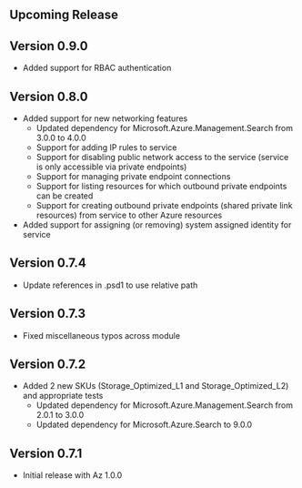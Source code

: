 <!--
    Please leave this section at the top of the change log.

    Changes for the upcoming release should go under the section titled "Upcoming Release", and should adhere to the following format:

    ## Upcoming Release
    * Overview of change #1
        - Additional information about change #1
    * Overview of change #2
        - Additional information about change #2
        - Additional information about change #2
    * Overview of change #3
    * Overview of change #4
        - Additional information about change #4

    ## YYYY.MM.DD - Version X.Y.Z (Previous Release)
    * Overview of change #1
        - Additional information about change #1
-->
## Upcoming Release

## Version 0.9.0
* Added support for RBAC authentication

## Version 0.8.0
* Added support for new networking features
	- Updated dependency for Microsoft.Azure.Management.Search from 3.0.0 to 4.0.0
    - Support for adding IP rules to service
    - Support for disabling public network access to the service (service is only accessible via private endpoints)
    - Support for managing private endpoint connections
    - Support for listing resources for which outbound private endpoints can be created
    - Support for creating outbound private endpoints (shared private link resources) from service to other Azure resources
* Added support for assigning (or removing) system assigned identity for service

## Version 0.7.4
* Update references in .psd1 to use relative path

## Version 0.7.3
* Fixed miscellaneous typos across module

## Version 0.7.2
* Added 2 new SKUs (Storage_Optimized_L1 and Storage_Optimized_L2) and appropriate tests
    - Updated dependency for Microsoft.Azure.Management.Search from 2.0.1 to 3.0.0
    - Updated dependency for Microsoft.Azure.Search to 9.0.0

## Version 0.7.1
* Initial release with Az 1.0.0

